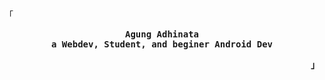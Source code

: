<p align="left"><samp>「</samp></p>
<p align="center">
  <samp>
    <b>Agung Adhinata</b>
    <br>
    <b>
    a Webdev, Student, and beginer Android Dev
    </b>
   </samp>
</p>
<p align="right"><strong><samp>」</samp></strong></p>
